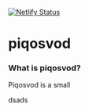 [![Netlify Status](https://api.netlify.com/api/v1/badges/b1661399-dc43-4485-b71a-ceb3c076f04c/deploy-status)](https://friendly-haibt-d1928a.netlify.app/)
# piqosvod
### What is piqosvod?
Piqosvod is a small 

<!-- + text 
# Backend



| Metoda   | Ścieżka URL | Opis                                                    |
|-------------------|----------------------|------------------------------------------------------------------|
| GET               | /videoManifest       | Get video manifest file                               |
| GET               | /videoSegment        | Get single video segment                                   |
| POST              | /bandwidth           | Post update of current video buffer state and last recorded download speed       |
| GET               | /categories          | Get list of film categories                               |
| GET               | /films               | Get list of films                                             |
| GET               | /filmsByCategory     | Get list of films by category                 |
| GET, POST, DELETE | /film                | Manages data of specified film                                 |
| POST              | /filmFile            | Post film file wideo                                           |
| POST              | /initFilmSession     | Initiate new film session                                       |
| POST              | /login               | Post login data                                            |
| GET               | /tokenCheck          | Check if token is still valid                             |
| GET               | /filmQuality         | Get film quality list                          |
| GET               | /filmPoster          | Get film poster                     |

# Frontend
[![Netlify Status](https://api.netlify.com/api/v1/badges/b1661399-dc43-4485-b71a-ceb3c076f04c/deploy-status)](https://app.netlify.com/sites/friendly-haibt-d1928a/deploys)
+ -->

dsads
